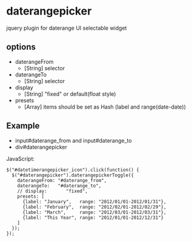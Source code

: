 daterangepicker
========================================

jquery plugin for daterange UI selectable widget

options
------------------------------------------------------------
- daterangeFrom
  - [String] selector
- daterangeTo
  - [String] selector
- display
  - [String] "fixed" or default(float style)
- presets
  - [Array]  items should be set as Hash (label and range(date-date))

Example
------------------------------------------------------------

- input#daterange_from and input#daterange_to
- div#daterangepicker

JavaScript:

    $("#datetimerangepicker_icon").click(function() {
      $("#daterangepicker").daterangepickerToggle({
        daterangeFrom: "#daterange_from",
        daterangeTo:   "#daterange_to",
        // display:       "fixed",
        presets: [
          {label: "January",   range: "2012/01/01-2012/01/31"},
          {label: "February",  range: "2012/02/01-2012/02/29"},
          {label: "March",     range: "2012/03/01-2012/03/31"},
          {label: "This Year", range: "2012/01/01-2012/12/31"}
        ]
      });
    });


